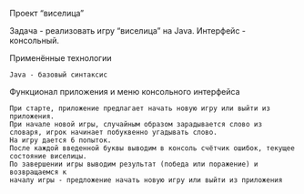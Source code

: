 Проект “виселица”

Задача - реализовать игру “виселица” на Java. Интерфейс - консольный.

Применённые технологии

    Java - базовый синтаксис

Функционал приложения и меню консольного интерфейса

    При старте, приложение предлагает начать новую игру или выйти из приложения.
    При начале новой игры, случайным образом зарадывается слово из словаря, игрок начинает побуквенно угадывать слово.
    На игру дается 6 попыток.
    После каждой введенной буквы выводим в консоль счётчик ошибок, текущее состояние виселицы.
    По завершении игры выводим результат (победа или поражение) и возвращаемся к
    началу игры - предложение начать новую игру или выйти из приложения